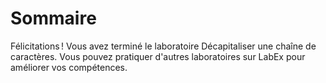 # Sommaire

Félicitations ! Vous avez terminé le laboratoire Décapitaliser une chaîne de caractères. Vous pouvez pratiquer d'autres laboratoires sur LabEx pour améliorer vos compétences.
